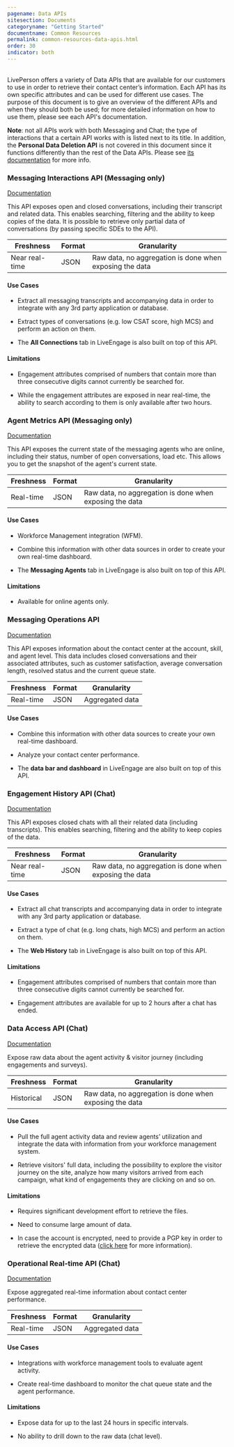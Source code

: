 ```yaml
---
pagename: Data APIs
sitesection: Documents
categoryname: "Getting Started"
documentname: Common Resources
permalink: common-resources-data-apis.html
order: 30
indicator: both
---
```

<br>
LivePerson offers a variety of Data APIs that are available for our customers to use in order to retrieve their contact center’s information. Each API has its own specific attributes and can be used for different use cases. The purpose of this document is to give an overview of the different APIs and when they should both be used; for more detailed information on how to use them, please see each API's documentation.

**Note**: not all APIs work with both Messaging and Chat; the type of interactions that a certain API works with is listed next to its title. In addition, the **Personal Data Deletion API** is not covered in this document since it functions differently than the rest of the Data APIs. Please see [its documentation](/personal-data-deletion-overview.html) for more info.

### Messaging Interactions API (Messaging only)

[Documentation](data-messaging-interactions-overview.html)

This API exposes open and closed conversations, including their transcript and related data. This enables searching, filtering and the ability to keep copies of the data. It is possible to retrieve only partial data of conversations (by passing specific SDEs to the API).

| Freshness | Format | Granularity |
|-----------|--------|-------------|
| Near real-time | JSON | Raw data, no aggregation is done when exposing the data |

#### Use Cases

* Extract all messaging transcripts and accompanying data in order to integrate with any 3rd party application or database.

* Extract types of conversations (e.g. low CSAT score, high MCS) and perform an action on them.

* The **All Connections** tab in LiveEngage is also built on top of this API.


#### Limitations

* Engagement attributes comprised of numbers that contain more than three consecutive digits cannot currently be searched for.

* While the engagement attributes are exposed in near real-time, the ability to search according to them is only available after two hours.


### Agent Metrics API (Messaging only)

[Documentation](data-messaging-agent-metrics-overview.html)

This API exposes the current state of the messaging agents who are online, including their status, number of open conversations, load etc. This allows you to get the snapshot of the agent's current state.

| Freshness | Format | Granularity |
|-----------|--------|-------------|
| Real-time | JSON | Raw data, no aggregation is done when exposing the data |

#### Use Cases

* Workforce Management integration (WFM).

* Combine this information with other data sources in order to create your own real-time dashboard.

* The **Messaging Agents** tab in LiveEngage is also built on top of this API.

#### Limitations

* Available for online agents only.

### Messaging Operations API

[Documentation](messaging-operations-api-overview.html)

This API exposes information about the contact center at the account, skill, and agent level. This data includes closed conversations and their associated attributes, such as customer satisfaction, average conversation length, resolved status and the current queue state.

| Freshness | Format | Granularity |
|-----------|--------|-------------|
| Real-time | JSON | Aggregated data |

#### Use Cases

* Combine this information with other data sources to create your own real-time dashboard.

* Analyze your contact center performance.

* The **data bar and dashboard** in LiveEngage are also built on top of this API.


### Engagement History API (Chat)

[Documentation](data-engagement-history-overview.html)

This API exposes closed chats with all their related data (including transcripts). This enables searching, filtering and the ability to keep copies of the data.

| Freshness | Format | Granularity |
|-----------|--------|-------------|
| Near real-time | JSON | Raw data, no aggregation is done when exposing the data|

#### Use Cases

* Extract all chat transcripts and accompanying data in order to integrate with any 3rd party application or database.

* Extract a type of chat (e.g. long chats, high MCS) and perform an action on them.

* The **Web History** tab in LiveEngage is also built on top of this API.

#### Limitations

* Engagement attributes comprised of numbers that contain more than three consecutive digits cannot currently be searched for.

* Engagement attributes are available for up to 2 hours after a chat has ended.

### Data Access API (Chat)

[Documentation](data-data-access-overview.html)

Expose raw data about the agent activity & visitor journey (including engagements and surveys).

| Freshness | Format | Granularity |
|-----------|--------|-------------|
| Historical | JSON | Raw data, no aggregation is done when exposing the data|

#### Use Cases

* Pull the full agent activity data and review agents’ utilization and integrate the data with information from your workforce management system.

* Retrieve visitors' full data, including the possibility to explore the visitor journey on the site, analyze how many visitors arrived from each campaign, what kind of engagements they are clicking on and so on.

#### Limitations

* Requires significant development effort to retrieve the files.

* Need to consume large amount of data.

* In case the account is encrypted, need to provide a PGP key in order to retrieve the encrypted data ([click here](data-data-access-pgp-encryption.html) for more information).

### Operational Real-time API (Chat)

[Documentation](data-operational-realtime-overview.html)

Expose aggregated real-time information about contact center performance.

| Freshness | Format | Granularity |
|-----------|--------|-------------|
| Real-time | JSON | Aggregated data|

#### Use Cases

* Integrations with workforce management tools to evaluate agent activity.

* Create real-time dashboard to monitor the chat queue state and the agent performance.

#### Limitations

* Expose data for up to the last 24 hours in specific intervals.

* No ability to drill down to the raw data (chat level).
